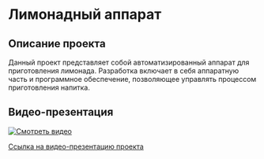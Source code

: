 # Лимонадный аппарат

## Описание проекта

Данный проект представляет собой автоматизированный аппарат для приготовления лимонада. Разработка включает в себя аппаратную часть и программное обеспечение, позволяющее управлять процессом приготовления напитка.

## Видео-презентация

[![Смотреть видео](https://img.youtube.com/vi/dQw4w9WgXcQ/0.jpg)](https://disk.yandex.ru/d/onrkKbVVk_ngwg/%D0%BB%D0%B8%D0%BC%D0%BE%D0%BD%D0%B0%D0%B4%D0%BD%D1%8B%D0%B9%20%D0%B0%D0%BF%D0%BF%D0%B0%D1%80%D0%B0%D1%82%201370.mov)

[Ссылка на видео-презентацию проекта](https://disk.yandex.ru/d/onrkKbVVk_ngwg/%D0%BB%D0%B8%D0%BC%D0%BE%D0%BD%D0%B0%D0%B4%D0%BD%D1%8B%D0%B9%20%D0%B0%D0%BF%D0%BF%D0%B0%D1%80%D0%B0%D1%82%201370.mov)
